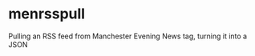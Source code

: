 menrsspull
==========

Pulling an RSS feed from Manchester Evening News tag, turning it into a JSON
